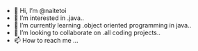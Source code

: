 - 👋 Hi, I’m @naitetoi
- 👀 I’m interested in .java..
- 🌱 I’m currently learning .object oriented programming in java..
- 💞️ I’m looking to collaborate on .all coding projects..
- 📫 How to reach me ...

<!---
naitetoi/naitetoi is a ✨ special ✨ repository because its `README.md` (this file) appears on your GitHub profile.
You can click the Preview link to take a look at your changes.
--->
